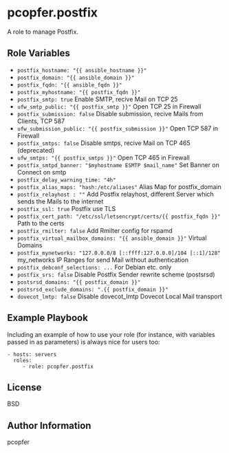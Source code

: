 pcopfer.postfix
=========

A role to manage Postfix.

Role Variables
--------------

- ``postfix_hostname: "{{ ansible_hostname }}"``
- ``postfix_domain: "{{ ansible_domain }}"`` 
- ``postfix_fqdn: "{{ ansible_fqdn }}"``
- ``postfix_myhostname: "{{ postfix_fqdn }}"``
- ``postfix_smtp: true`` Enable SMTP, recive Mail on TCP 25
- ``ufw_smtp_public: "{{ postfix_smtp }}"`` Open TCP 25 in Firewall
- ``postfix_submission: false`` Disable submission, recive Mails from Clients, TCP 587
- ``ufw_submission_public: "{{ postfix_submission }}"`` Open TCP 587 in Firewall
- ``postfix_smtps: false`` Disable smtps, recive Mail on TCP 465 (deprecated) 
- ``ufw_smtps: "{{ postfix_smtps }}"`` Open TCP 465 in Firewall
- ``postfix_smtpd_banner: "$myhostname ESMTP $mail_name"`` Set Banner on Connect on smtp
- ``postfix_delay_warning_time: "4h"``
- ``postfix_alias_maps: "hash:/etc/aliases"`` Alias Map for postfix_domain
- ``postfix_relayhost : ""`` Add Postfix relayhost, different Server which sends the Mails to the internet
- ``postfix_ssl: true`` Postfix use TLS
- ``postfix_cert_path: "/etc/ssl/letsencrypt/certs/{{ postfix_fqdn }}"`` Path to the certs
- ``postfix_rmilter: false`` Add Rmilter config for rspamd
- ``postfix_virtual_mailbox_domains: "{{ ansible_domain }}"`` Virtual Domains
- ``postfix_mynetworks: "127.0.0.0/8 [::ffff:127.0.0.0]/104 [::1]/128"`` my_networks IP Ranges for send Mail without authentication
- ``postfix_debconf_selections: ...`` For Debian etc. only
- ``postfix_srs: false`` Disable Postfix Sender rewrite scheme (postsrsd)
- ``postsrsd_domains: "{{ postfix_domain }}"`` 
- ``postsrsd_exclude_domains: ".{{ postfix_domain }}"``
- ``dovecot_lmtp: false`` Disable dovecot_lmtp Dovecot Local Mail transport

Example Playbook
----------------

Including an example of how to use your role (for instance, with variables passed in as parameters) is always nice for users too:

    - hosts: servers
      roles:
         - role: pcopfer.postfix

License
-------

BSD

Author Information
------------------

pcopfer <christian-platz at pcopfer.de>
